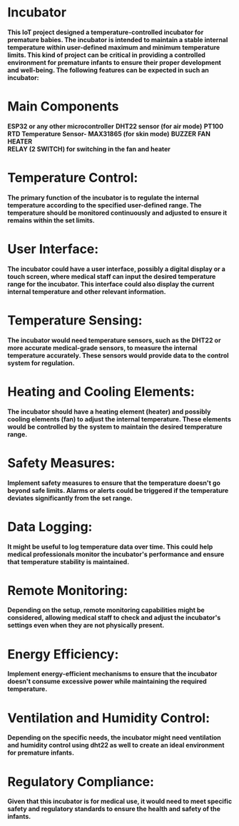 # Incubator
**This IoT project designed a temperature-controlled incubator for premature babies. The incubator is intended to maintain a stable internal temperature within user-defined maximum and minimum temperature limits. This kind of project can be critical in providing a controlled environment for premature infants to ensure their proper development and well-being. The following features can be expected in such an incubator:**
# Main Components
**ESP32 or any other microcontroller**
**DHT22 sensor (for air mode)**
**PT100 RTD Temperature Sensor- MAX31865 (for skin mode)**
**BUZZER**
**FAN**
**HEATER**  
**RELAY (2 SWITCH) for switching in the fan and heater**

# Temperature Control:
**The primary function of the incubator is to regulate the internal temperature according to the specified user-defined range. The temperature should be monitored continuously and adjusted to ensure it remains within the set limits.**

# User Interface: 
**The incubator could have a user interface, possibly a digital display or a touch screen, where medical staff can input the desired temperature range for the incubator. This interface could also display the current internal temperature and other relevant information.**

# Temperature Sensing: 
**The incubator would need temperature sensors, such as the DHT22 or more accurate medical-grade sensors, to measure the internal temperature accurately. These sensors would provide data to the control system for regulation.**

# Heating and Cooling Elements: 
**The incubator should have a heating element (heater) and possibly cooling elements (fan) to adjust the internal temperature. These elements would be controlled by the system to maintain the desired temperature range.**

# Safety Measures:
**Implement safety measures to ensure that the temperature doesn't go beyond safe limits. Alarms or alerts could be triggered if the temperature deviates significantly from the set range.**

# Data Logging: 
**It might be useful to log temperature data over time. This could help medical professionals monitor the incubator's performance and ensure that temperature stability is maintained.**

# Remote Monitoring: 
**Depending on the setup, remote monitoring capabilities might be considered, allowing medical staff to check and adjust the incubator's settings even when they are not physically present.**

# Energy Efficiency: 
**Implement energy-efficient mechanisms to ensure that the incubator doesn't consume excessive power while maintaining the required temperature.**

# Ventilation and Humidity Control: 
**Depending on the specific needs, the incubator might need ventilation and humidity control using dht22 as well to create an ideal environment for premature infants.**

# Regulatory Compliance: 
**Given that this incubator is for medical use, it would need to meet specific safety and regulatory standards to ensure the health and safety of the infants.**
